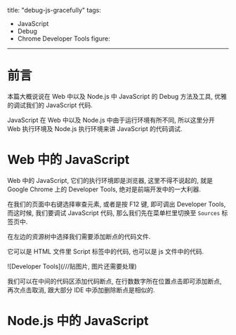 title: "debug-js-gracefully"
tags:
- JavaScript
- Debug
- Chrome Developer Tools
figure: 
---


# 前言

本篇大概说说在 Web 中以及 Node.js 中 JavaScript 的 Debug 方法及工具, 优雅的调试我们的 JavaScript 代码.

JavaScript 在 Web 中以及 Node.js 中由于运行环境有所不同, 所以这里分开 Web 执行环境及 Node.js 执行环境来讲 JavaScript 的代码调试.

# Web 中的 JavaScript

Web 中的 JavaScript, 它们的执行环境即是浏览器, 这里不得不说起的, 就是 Google Chrome 上的 Developer Tools, 绝对是前端开发中的一大利器.

在我们的页面中右键选择审查元素, 或者是按 F12 键, 即可调出 Developer Tools, 而这时候, 我们要调试 JavaScript 代码, 那么我们先在菜单栏里切换至 `Sources` 标签页中.

在左边的资源树中选择我们需要添加断点的代码文件.

它可以是 HTML 文件里 Script 标签中的代码, 也可以是 js 文件中的代码.

![Developer Tools](///贴图片, 图片还需要处理)

我们可以在中间的代码区添加代码断点, 在行数数字所在位置点击即可添加断点, 再次点击取消, 跟大部分 IDE 中添加删除断点是相似的.



# Node.js 中的 JavaScript